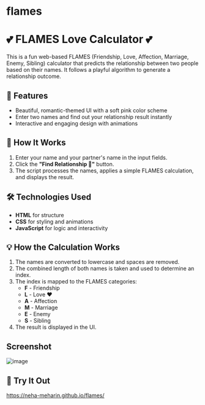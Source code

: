 # flames


# 💕 FLAMES Love Calculator 💕  

This is a fun web-based FLAMES (Friendship, Love, Affection, Marriage, Enemy, Sibling) calculator that predicts the relationship between two people based on their names. It follows a playful algorithm to generate a relationship outcome.  

## 🎯 Features  
- Beautiful, romantic-themed UI with a soft pink color scheme  
- Enter two names and find out your relationship result instantly  
- Interactive and engaging design with animations  

## 🚀 How It Works  
1. Enter your name and your partner's name in the input fields.  
2. Click the **"Find Relationship 💖"** button.  
3. The script processes the names, applies a simple FLAMES calculation, and displays the result.  

## 🛠️ Technologies Used  
- **HTML** for structure  
- **CSS** for styling and animations  
- **JavaScript** for logic and interactivity  

## 💡 How the Calculation Works  
1. The names are converted to lowercase and spaces are removed.  
2. The combined length of both names is taken and used to determine an index.  
3. The index is mapped to the FLAMES categories:  
   - **F** - Friendship  
   - **L** - Love ❤️  
   - **A** - Affection  
   - **M** - Marriage  
   - **E** - Enemy  
   - **S** - Sibling  
4. The result is displayed in the UI.  
## Screenshot
![image](https://github.com/user-attachments/assets/2288d004-012b-469f-bf49-f6174d5b4514)



## 🎉 Try It Out  
 https://neha-meharin.github.io/flames/
